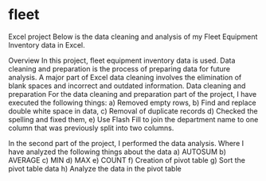 # fleet
Excel project
Below is the data cleaning and analysis of my Fleet Equipment Inventory data in Excel.

Overview
In this project, fleet equipment inventory data is used. Data cleaning and preparation is the process of preparing data for future analysis. A major part of Excel data cleaning involves the elimination of blank spaces and incorrect and outdated information. 
Data cleaning and preparation
For the data cleaning and preparation part of the project, I have executed the following things:
a)	Removed empty rows, 
b)	Find and replace double white space in data, 
c)	Removal of duplicate records
d)	Checked the spelling and fixed them,
e)	Use Flash Fill to join the department name to one column that was previously split into two columns.

In the second part of the project, I performed the data analysis. Where I have analyzed the following things about the data
a)	AUTOSUM
b)	AVERAGE
c)	MIN
d)	MAX
e)	COUNT
f)	Creation of pivot table
g)	Sort the pivot table data
h)	Analyze the data in the pivot table
